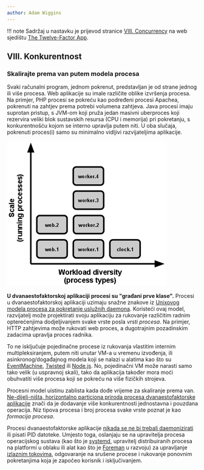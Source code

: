 ```yaml
---
author: Adam Wiggins
---
```


!!! note
    Sadržaj u nastavku je prijevod stranice [VIII. Concurrency](https://12factor.net/concurrency) na web sjedištu [The Twelve-Factor App](https://12factor.net/).

## VIII. Konkurentnost
### Skalirajte prema van putem modela procesa

Svaki računalni program, jednom pokrenut, predstavljan je od strane jednog ili više procesa. Web aplikacije su imale različite oblike izvršenja procesa. Na primjer, PHP procesi se pokreću kao podređeni procesi Apachea, pokrenuti na zahtjev prema potrebi volumena zahtjeva. Java procesi imaju suprotan pristup, s JVM-om koji pruža jedan masivni uberproces koji rezervira veliki blok sustavskih resursa (CPU i memorija) pri pokretanju, s konkurentnošću kojom se interno upravlja putem niti. U oba slučaja, pokrenuti proces(i) samo su minimalno vidljivi razvijateljima aplikacije.

![Skala se izražava kao broj pokrenutih procesa, raznolikost radnog opterećenja se izražava kao vrste procesa.](images/process-types.png)

**U dvanaestofaktorskoj aplikaciji procesi su "građani prve klase".** Procesi u dvanaestofaktorskoj aplikaciji uzimaju snažne znakove iz [Unixovog modela procesa za pokretanje uslužnih daemona](https://adam.herokuapp.com/past/2011/5/9/applying_the_unix_process_model_to_web_apps/). Koristeći ovaj model, razvijatelj može projektirati svoju aplikaciju za rukovanje različitim radnim opterećenjima dodjeljivanjem svake vrste posla *vrsti procesa*. Na primjer, HTTP zahtjevima može rukovati web proces, a dugotrajnim pozadinskim zadacima upravlja proces radnika.

To ne isključuje pojedinačne procese iz rukovanja vlastitim internim multipleksiranjem, putem niti unutar VM-a u vremenu izvođenja, ili asinkronog/događajnog modela koji se nalazi u alatima kao što su [EventMachine](https://github.com/eventmachine/eventmachine), [Twisted](https://twistedmatrix.com/trac/) ili [Node.js](https://nodejs.org/). No, pojedinačni VM može narasti samo tako velik (u uspravnoj skali), tako da aplikacija također mora moći obuhvatiti više procesa koji se pokreću na više fizičkih strojeva.

Procesni model uistinu zablista kada dođe vrijeme za skaliranje prema van. [Ne-dijeli-ništa, horizontalno particiona priroda procesa dvanaestofaktorske aplikacije](processes.md) znači da je dodavanje više konkurentnosti jednostavna i pouzdana operacija. Niz tipova procesa i broj procesa svake vrste poznat je kao *formacija procesa*.

Procesi dvanaestofaktorske aplikacije [nikada se ne bi trebali daemonizirati](https://dustin.sallings.org/2010/02/28/running-processes.html) ili pisati PID datoteke. Umjesto toga, oslanjaju se na upravitelja procesa operacijskog sustava (kao što je [systemd](https://www.freedesktop.org/wiki/Software/systemd/), upravitelj distribuiranih procesa na platformi u oblaku ili alat kao što je [Foreman](http://blog.daviddollar.org/2011/05/06/introducing-foreman.html) u razvoju) za upravljanje [izlaznim tokovima](logs.md), odgovaranje na srušene procese i rukovanje ponovnim pokretanjima koja je započeo korisnik i isključivanjem.

